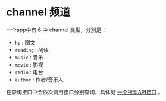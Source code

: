 # channel 频道
一个app中有 6 中 channel 类型，分别是：

- `hp` : 图文
- `reading` : 阅读
- `music` : 音乐
- `movie` : 影视
- `radio` : 电台
- `author` : 作者/音乐人

在查询接口中会依次调用接口分别查询，具体见 [一个搜索API接口](../search/README.md) 。
